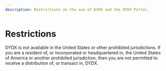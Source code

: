 ```yaml
---
description: Restrictions on the use of DYDX and the DYDX Portal.
---
```


# Restrictions

DYDX is not available in the United States or other prohibited jurisdictions. If you are a resident of, or incorporated or headquartered in, the United States of America or another prohibited jurisdiction, then you are not permitted to receive a distribution of, or transact in, DYDX.
